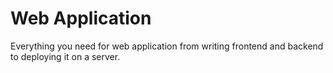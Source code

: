 # Web Application
Everything you need for web application from writing frontend and backend to deploying it on a server.
